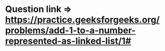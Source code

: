 # Question link => https://practice.geeksforgeeks.org/problems/add-1-to-a-number-represented-as-linked-list/1#